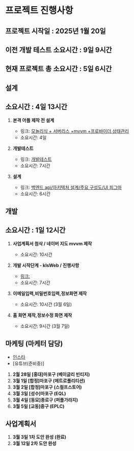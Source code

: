 # 프로젝트 진행사항

## 프로젝트 시작일 : 2025년 1월 20일 
## 이전 개발 테스트 소요시간 : 9일 9시간 
## 현재 프로젝트 총 소요시간 : 5일 6시간 


## 설계
## 소요시간 : 4일 13시간
1. **본격 어플 제작 전 설계**
   - 링크: [모놀리식 + 서버리스 +mvvm +프로바이더 상태관리](https://game-chanda.tistory.com/195)
   - 소요시간: 4일

2. **개발테스트**
   - 링크: [개발테스트](https://game-chanda.tistory.com/196)
   - 소요시간: 7시간

3. **설계**
   - 링크: [백엔드 api/아키텍처 설계/주요 구성도/UI 피그마](https://game-chanda.tistory.com/197)
   - 소요시간: 6시간

   
## 개발
## 소요시간 : 1일 12시간
1. **사업계획서 첨삭 / 네이버 지도 mvvm 제작**
   - 소요시간: 10시간

2. **개발 시작단계 - kIsWeb / 진행사항**
   - [링크:](https://game-chanda.tistory.com/198)
   - 소요시간: 7시간

3. **이메일입력,비밀번호입력,정보화면 제작**
   - 소요시간: 10시간 (3월 6일)

4. **홈 화면 제작,정보수정 화면 제작**
   - 소요시간: 9시간 (3월 7일)


## 마케팅 (마케터 담당)
- [인스타](https://www.instagram.com/modir_club/)
- [유튜브(준비중)]
1. **2월 28일 [홍대]마포구 (베이글리 빈티지)**
2. **3월 1일  [합정]마포구 (메트로폴리티션)**
3. **3월 2일  [합정]마포구 (스컬프스토어)**
4. **3월 3일  [성수]마포구 (EQL)**
5. **3월 4일  [동묘]종로구 (퍼플가라지)**
6. **3월 5일  [교동]중구   (EPLC)**

## 사업계획서
1. **3월 3일 1차 도안 완성 (완료)**
2. **3월 12일 2차 도안 완성**

